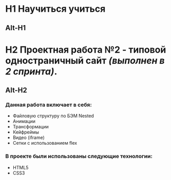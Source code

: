 # H1 Научиться учиться
Alt-H1
------
# H2 Проектная работа №2 - типовой одностраничный сайт *(выполнен в 2 спринта)*.
Alt-H2
------
### Данная работа включает в себя:
* Файловую структуру по БЭМ Nested
* Анимации 
* Трансформации
* Кейфреймы
* Видео (iframe)
* Сетки с использованием flex

### В проекте были использованы следующие технологии:
* HTML5
* CSS3
